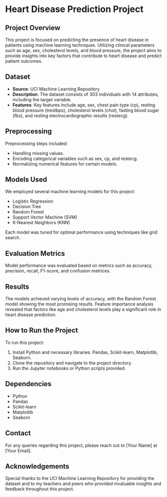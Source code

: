 # Heart Disease Prediction Project

## Project Overview
This project is focused on predicting the presence of heart disease in patients using machine learning techniques. Utilizing clinical parameters such as age, sex, cholesterol levels, and blood pressure, the project aims to provide insights into key factors that contribute to heart disease and predict patient outcomes.

## Dataset
- **Source**: UCI Machine Learning Repository
- **Description**: The dataset consists of 303 individuals with 14 attributes, including the target variable.
- **Features**: Key features include age, sex, chest pain type (cp), resting blood pressure (trestbps), cholesterol levels (chol), fasting blood sugar (fbs), and resting electrocardiographic results (restecg).

## Preprocessing
Preprocessing steps included:
- Handling missing values.
- Encoding categorical variables such as sex, cp, and restecg.
- Normalizing numerical features for certain models.

## Models Used
We employed several machine learning models for this project:
- Logistic Regression
- Decision Tree
- Random Forest
- Support Vector Machine (SVM)
- K-Nearest Neighbors (KNN)

Each model was tuned for optimal performance using techniques like grid search.

## Evaluation Metrics
Model performance was evaluated based on metrics such as accuracy, precision, recall, F1-score, and confusion matrices.

## Results
The models achieved varying levels of accuracy, with the Random Forest model showing the most promising results. Feature importance analysis revealed that factors like age and cholesterol levels play a significant role in heart disease prediction.

## How to Run the Project
To run this project:
1. Install Python and necessary libraries: Pandas, Scikit-learn, Matplotlib, Seaborn.
2. Clone the repository and navigate to the project directory.
3. Run the Jupyter notebooks or Python scripts provided.

## Dependencies
- Python
- Pandas
- Scikit-learn
- Matplotlib
- Seaborn

## Contact
For any queries regarding this project, please reach out to [Your Name] at [Your Email].

## Acknowledgements
Special thanks to the UCI Machine Learning Repository for providing the dataset and to my teachers and peers who provided invaluable insights and feedback throughout this project.

